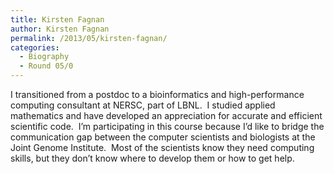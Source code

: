 ```yaml
---
title: Kirsten Fagnan
author: Kirsten Fagnan
permalink: /2013/05/kirsten-fagnan/
categories:
  - Biography
  - Round 05/0
---
```

I transitioned from a postdoc to a bioinformatics and high-performance computing consultant at NERSC, part of LBNL.  I studied applied mathematics and have developed an appreciation for accurate and efficient scientific code.  I&#8217;m participating in this course because I&#8217;d like to bridge the communication gap between the computer scientists and biologists at the Joint Genome Institute.  Most of the scientists know they need computing skills, but they don&#8217;t know where to develop them or how to get help.
